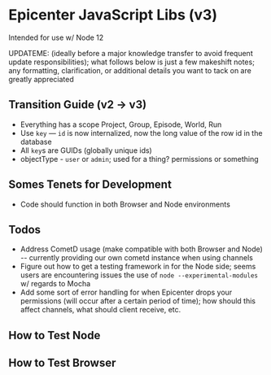 # Epicenter JavaScript Libs (v3)

Intended for use w/ Node 12

UPDATEME: (ideally before a major knowledge transfer to avoid frequent update responsibilities); what follows below is just a few makeshift notes; any formatting, clarification, or additional details you want to tack on are greatly appreciated

## Transition Guide (v2 &rarr; v3)
* Everything has a scope Project, Group, Episode, World, Run
* Use `key` — `id` is now internalized, now the long value of the row id in the database
* All `key`s are GUIDs (globally unique ids)
* objectType - `user` or `admin`; used for a thing? permissions or something

## Somes Tenets for Development
* Code should function in both Browser and Node environments

## Todos
* Address CometD usage (make compatible with both Browser and Node) -- currently providing our own cometd instance when using channels
* Figure out how to get a testing framework in for the Node side; seems users are encountering issues the use of `node --experimental-modules` w/ regards to Mocha
* Add some sort of error handling for when Epicenter drops your permissions (will occur after a certain period of time); how should this affect channels, what should client receive, etc.

## How to Test Node

## How to Test Browser